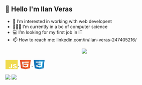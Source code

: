 ## 👋  Hello I'm Ilan Veras

- 👀 I’m interested in working with web developent
- 👨🏻‍🎓 I’m currently in a bc of computer science 
- 💻 I’m looking for my first job in IT
- 📫 How to reach me: linkedin.com/in/ilan-veras-247405216/
<div align="center">
  <a href="https://github.com/IlanVeras">
  <img height="180em" src="https://github-readme-stats.vercel.app/api/top-langs/?username=IlanVeras&layout=compact&langs_count=7&theme=dracula"/>
</div>
  
 <div style="display: inline_block"><br>
  <img align="center" alt="Rafa-Js" height="30" width="40" src="https://raw.githubusercontent.com/devicons/devicon/master/icons/javascript/javascript-plain.svg">
  <img align="center" alt="Rafa-HTML" height="30" width="40" src="https://raw.githubusercontent.com/devicons/devicon/master/icons/html5/html5-original.svg">
  <img align="center" alt="Rafa-CSS" height="30" width="40" src="https://raw.githubusercontent.com/devicons/devicon/master/icons/css3/css3-original.svg">
</div>
  <br>
<div>
  <a href = "mailto:ilanbarrosveras3@gmail.com"><img src="https://img.shields.io/badge/-Gmail-%23333?style=for-the-badge&logo=gmail&logoColor=white" target="_blank"></a>
  <a href="https://www.linkedin.com/in/ilan-veras-247405216" target="_blank"><img src="https://img.shields.io/badge/-LinkedIn-%230077B5?style=for-the-badge&logo=linkedin&logoColor=white" target="_blank"></a> 
 
</div>
   <!--![Snake animation](https://github.com/IlanVeras/blob/output/github-contribution-grid-snake.svg)-->
<!---
print('Hello employers, i'm here looking for you, now i'm just a begginer but soon i hope to become a colaborator in yor business')
--->
